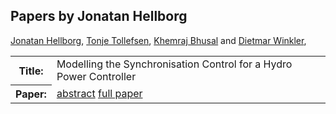 ## Papers by Jonatan Hellborg
<table><a href="/proceedings/authors/JonatanHellborg">Jonatan Hellborg</a>, <a href="/proceedings/authors/TonjeTollefsen">Tonje Tollefsen</a>, <a href="/proceedings/authors/KhemrajBhusal">Khemraj Bhusal</a> and <a href="/proceedings/authors/DietmarWinkler">Dietmar Winkler</a>, </td>
</tr>
<tr><th>Title:</th>
<td>Modelling the Synchronisation Control for a Hydro Power Controller</td></tr></tr>
<tr><th>Paper:</th>
<td><a href="/abstracts/abstract_8A_1">abstract</a> <a href="/proceedings/papers/Modelica2021session8A_paper1.pdf">full paper</a></td>
</tr>
</table>